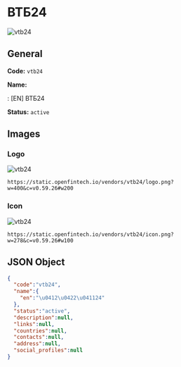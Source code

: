 
# ВТБ24 
![vtb24](https://static.openfintech.io/vendors/vtb24/logo.png?w=400&c=v0.59.26#w200)  

## General 
 
**Code:** `vtb24` 
 
**Name:** 
 
:	[EN] ВТБ24 
 
**Status:** `active` 
 

## Images 

### Logo 
 
![vtb24](https://static.openfintech.io/vendors/vtb24/logo.png?w=400&c=v0.59.26#w200)  

```
https://static.openfintech.io/vendors/vtb24/logo.png?w=400&c=v0.59.26#w200
```  

### Icon 
 
![vtb24](https://static.openfintech.io/vendors/vtb24/icon.png?w=278&c=v0.59.26#w100)  

```
https://static.openfintech.io/vendors/vtb24/icon.png?w=278&c=v0.59.26#w100
```  

## JSON Object 

```json
{
  "code":"vtb24",
  "name":{
    "en":"\u0412\u0422\u041124"
  },
  "status":"active",
  "description":null,
  "links":null,
  "countries":null,
  "contacts":null,
  "address":null,
  "social_profiles":null
}
```  
